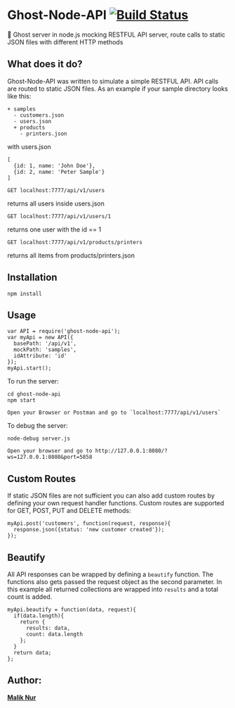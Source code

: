 # Ghost-Node-API [![Build Status](https://travis-ci.org/maliknur/ghost-node-api.svg?branch=master)](https://travis-ci.org/maliknur/ghost-node-api)
 :ghost: Ghost server in node.js mocking RESTFUL API server, route calls to static JSON files with different HTTP methods

## What does it do?

Ghost-Node-API was written to simulate a simple RESTFUL API. 
API calls are routed to static JSON files.
As an example if your sample directory looks like this:
```
+ samples
  - customers.json
  - users.json
  + products
    - printers.json
```

with users.json
```
[
  {id: 1, name: 'John Doe'},
  {id: 2, name: 'Peter Sample'}
]
```

`GET localhost:7777/api/v1/users`

returns all users inside users.json

`GET localhost:7777/api/v1/users/1`

returns one user with the id == 1

`GET localhost:7777/api/v1/products/printers`

returns all items from products/printers.json


## Installation

`npm install`

## Usage

```
var API = require('ghost-node-api');
var myApi = new API({
  basePath: '/api/v1',
  mockPath: 'samples',
  idAttribute: 'id'
});
myApi.start();
```

To run the server:
```
cd ghost-node-api
npm start

Open your Browser or Postman and go to `localhost:7777/api/v1/users`

```

To debug the server:
```
node-debug server.js

Open your browser and go to http://127.0.0.1:8080/?ws=127.0.0.1:8080&port=5858
```

## Custom Routes

If static JSON files are not sufficient you can also add custom routes by defining your own request handler functions. Custom routes are supported for GET, POST, PUT and DELETE methods:
```
myApi.post('customers', function(request, response){
  response.json({status: 'new customer created'});
});
```

## Beautify

All API responses can be wrapped by defining a `beautify` function. The functions also gets passed the request object as the second parameter. In this example all returned collections are wrapped into `results` and a total count is added.

```
myApi.beautify = function(data, request){
  if(data.length){
    return {
      results: data,
      count: data.length
    };
  }
  return data;
};
```

## Author:
**[Malik Nur]**


[Malik Nur]: https://github.com/maliknur

